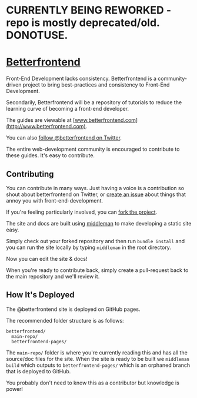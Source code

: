 # CURRENTLY BEING REWORKED - repo is mostly deprecated/old. DONOTUSE.

# [Betterfrontend](http://www.betterfrontend.com)

Front-End Development lacks consistency. Betterfrontend is a
community-driven project to bring best-practices and consistency to
Front-End Development.

Secondarily, Betterfrontend will be a repository of tutorials to reduce
the learning curve of becoming a front-end developer.

The guides are viewable at
[www.betterfrontend.com](http://www.betterfrontend.com).

You can also [follow @betterfrontend on Twitter](https://twitter.com/betterfrontend).

The entire web-development community is encouraged to contribute to
these guides. It's easy to contribute.

## Contributing

You can contribute in many ways. Just having a voice is a contribution
so shout about betterfrontend on Twitter, or [create an issue](https://github.com/hybridgroup/betterfrontend/issues) 
about things that annoy you with front-end-development.

If you're feeling particularly involved, you can [fork the project](https://github.com/hybridgroup/betterfrontend/fork_select).

The site and docs are built using [middleman](http://middlemanapp.com/)
to make developing a static site easy.

Simply check out your forked repository and then run `bundle install`
and you can run the site locally by typing `middleman` in the root
directory.

Now you can edit the site & docs!

When you're ready to contribute back, simply create a pull-request back
to the main repository and we'll review it.

## How It's Deployed

The @betterfrontend site is deployed on GitHub pages.

The recommended folder structure is as follows:

```
betterfrontend/
  main-repo/
  betterfrontend-pages/

```

The `main-repo/` folder is where you're currently reading this and has
all the source/doc files for the site. When the site is ready to be
built we `middleman build` which outputs to `betterfrontend-pages/`
which is an orphaned branch that is deployed to GitHub.

You probably don't need to know this as a contributor but knowledge is
power!
